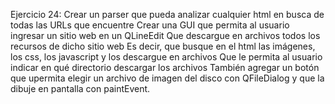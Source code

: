 Ejercicio 24:
Crear un parser que pueda analizar cualquier html en busca de todas las URLs que encuentre
Crear una GUI que permita al usuario ingresar un sitio web en un QLineEdit
Que descargue en archivos todos los recursos de dicho sitio web
Es decir, que busque en el html las imágenes, los css, los javascript y los descargue en archivos
Que le permita al usuario indicar en qué directorio descargar los archivos
También agregar un botón que upermita elegir un archivo de imagen del disco con QFileDialog y que la dibuje en pantalla con paintEvent.